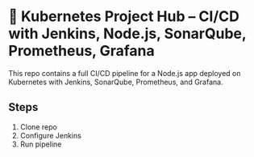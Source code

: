 # 🚀 Kubernetes Project Hub – CI/CD with Jenkins, Node.js, SonarQube, Prometheus, Grafana

This repo contains a full CI/CD pipeline for a Node.js app deployed on Kubernetes with Jenkins, SonarQube, Prometheus, and Grafana.

## Steps
1. Clone repo
2. Configure Jenkins
3. Run pipeline
